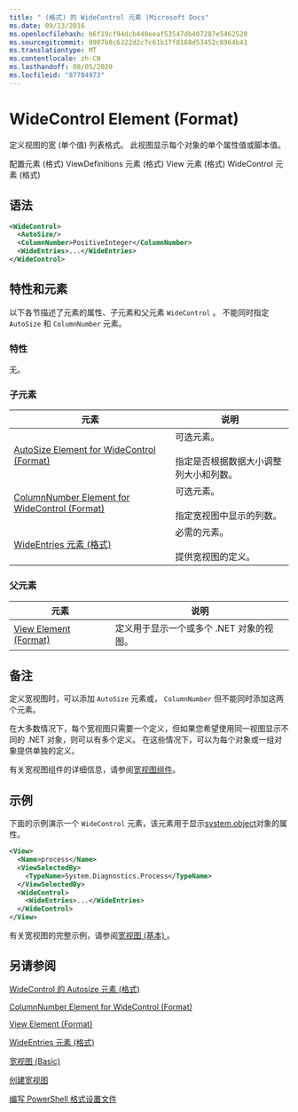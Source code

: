 ```yaml
---
title: " (格式) 的 WideControl 元素 |Microsoft Docs"
ms.date: 09/13/2016
ms.openlocfilehash: b6f19cf94dcb440eeaf53547db407287e5462520
ms.sourcegitcommit: 0907b8c6322d2c7c61b17f8168d53452c8964b41
ms.translationtype: MT
ms.contentlocale: zh-CN
ms.lasthandoff: 08/05/2020
ms.locfileid: "87784973"
---
```

# <a name="widecontrol-element-format"></a>WideControl Element (Format)

定义视图的宽 (单个值) 列表格式。 此视图显示每个对象的单个属性值或脚本值。

配置元素 (格式) ViewDefinitions 元素 (格式) View 元素 (格式) WideControl 元素 (格式) 

## <a name="syntax"></a>语法

```xml
<WideControl>
  <AutoSize/>
  <ColumnNumber>PositiveInteger</ColumnNumber>
  <WideEntries>...</WideEntries>
</WideControl>
```

## <a name="attributes-and-elements"></a>特性和元素

以下各节描述了元素的属性、子元素和父元素 `WideControl` 。 不能同时指定 `AutoSize` 和 `ColumnNumber` 元素。

### <a name="attributes"></a>特性

无。

### <a name="child-elements"></a>子元素

|元素|说明|
|-------------|-----------------|
|[AutoSize Element for WideControl (Format)](./autosize-element-for-widecontrol-format.md)|可选元素。<br /><br /> 指定是否根据数据大小调整列大小和列数。|
|[ColumnNumber Element for WideControl (Format)](./columnnumber-element-for-widecontrol-format.md)|可选元素。<br /><br /> 指定宽视图中显示的列数。|
|[WideEntries 元素 (格式) ](./wideentries-element-for-widecontrol-format.md)|必需的元素。<br /><br /> 提供宽视图的定义。|

### <a name="parent-elements"></a>父元素

|元素|说明|
|-------------|-----------------|
|[View Element (Format)](./view-element-format.md)|定义用于显示一个或多个 .NET 对象的视图。|

## <a name="remarks"></a>备注

定义宽视图时，可以添加 `AutoSize` 元素或， `ColumnNumber` 但不能同时添加这两个元素。

在大多数情况下，每个宽视图只需要一个定义，但如果您希望使用同一视图显示不同的 .NET 对象，则可以有多个定义。 在这些情况下，可以为每个对象或一组对象提供单独的定义。

有关宽视图组件的详细信息，请参阅[宽视图组件](./creating-a-wide-view.md)。

## <a name="example"></a>示例

下面的示例演示一个 `WideControl` 元素，该元素用于显示[system.object](/dotnet/api/System.Diagnostics.Process)对象的属性。

```xml
<View>
  <Name>process</Name>
  <ViewSelectedBy>
    <TypeName>System.Diagnostics.Process</TypeName>
  </ViewSelectedBy>
  <WideControl>
    <WideEntries>...</WideEntries>
  </WideControl>
</View>
```

有关宽视图的完整示例，请参阅[宽视图 (基本) ](./wide-view-basic.md)。

## <a name="see-also"></a>另请参阅

[WideControl 的 Autosize 元素 (格式) ](./autosize-element-for-widecontrol-format.md)

[ColumnNumber Element for WideControl (Format)](./columnnumber-element-for-widecontrol-format.md)

[View Element (Format)](./view-element-format.md)

[WideEntries 元素 (格式) ](./wideentries-element-for-widecontrol-format.md)

[宽视图 (Basic)](./wide-view-basic.md)

[创建宽视图](./creating-a-wide-view.md)

[编写 PowerShell 格式设置文件](./writing-a-powershell-formatting-file.md)
